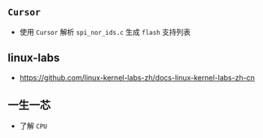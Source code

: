 
## `Cursor` 
- 使用 `Cursor` 解析 `spi_nor_ids.c`  生成 `flash` 支持列表


## linux-labs
- https://github.com/linux-kernel-labs-zh/docs-linux-kernel-labs-zh-cn


## 一生一芯
- 了解 `CPU` 